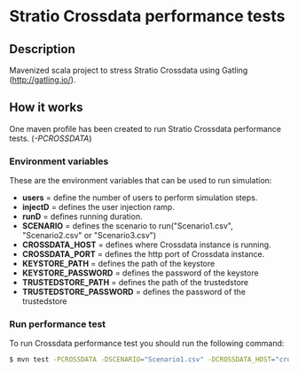 
# Stratio Crossdata performance tests

## Description

Mavenized scala project to stress Stratio Crossdata using Gatling (http://gatling.io/).

## How it works

One maven profile has been created to run Stratio Crossdata performance tests. (_-PCROSSDATA_)

### Environment variables

These are the environment variables that can be used to run simulation:

- **users**                 = define the number of users to perform simulation steps.
- **injectD**               = defines the user injection ramp.
- **runD**                  = defines running duration.
- **SCENARIO**              = defines the scenario to run("Scenario1.csv", "Scenario2.csv" or "Scenario3.csv")
- **CROSSDATA_HOST**        = defines where Crossdata instance is running.
- **CROSSDATA_PORT**        = defines the http port of Crossdata instance.
- **KEYSTORE_PATH**         = defines the path of the keystore
- **KEYSTORE_PASSWORD**     = defines the password of the keystore
- **TRUSTEDSTORE_PATH**     = defines the path of the trustedstore
- **TRUSTEDSTORE_PASSWORD** = defines the password of the trustedstore



### Run performance test

To run Crossdata performance test you should run the following command:

```sh
$ mvn test -PCROSSDATA -DSCENARIO="Scenario1.csv" -DCROSSDATA_HOST="crossdata.marathon.mesos" -DCROSSDATA_PORT="10075" -DTRUSTEDSTORE_PATH="/.../secrets/truststore.jks" -DTRUSTEDSTORE_PASSWORD="TRUSTEDSTORE_PASSWORD" -DKEYSTORE_PATH="/.../secrets/crossdata-1.jks" -DKEYSTORE_PASSWORD="KEYSTORE_PASSWORD"
```
